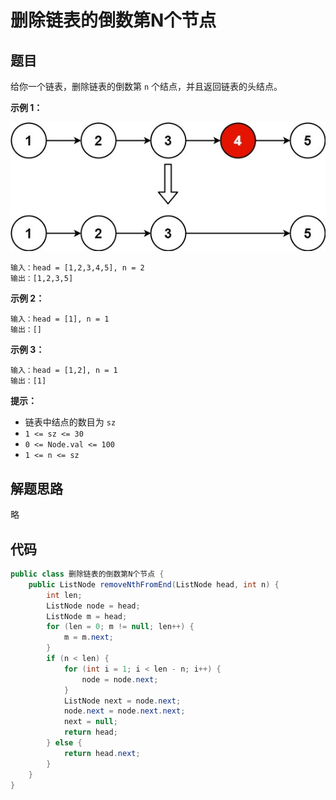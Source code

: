 # 删除链表的倒数第N个节点



## 题目

给你一个链表，删除链表的倒数第 `n` 个结点，并且返回链表的头结点。

 

**示例 1：**

![img](删除链表的倒数第N个节点.assets/remove_ex1.jpg)

```
输入：head = [1,2,3,4,5], n = 2
输出：[1,2,3,5]
```

**示例 2：**

```
输入：head = [1], n = 1
输出：[]
```

**示例 3：**

```
输入：head = [1,2], n = 1
输出：[1]
```

 

**提示：**

- 链表中结点的数目为 `sz`
- `1 <= sz <= 30`
- `0 <= Node.val <= 100`
- `1 <= n <= sz`

## 解题思路

略

## 代码

```java
public class 删除链表的倒数第N个节点 {
    public ListNode removeNthFromEnd(ListNode head, int n) {
        int len;
        ListNode node = head;
        ListNode m = head;
        for (len = 0; m != null; len++) {
            m = m.next;
        }
        if (n < len) {
            for (int i = 1; i < len - n; i++) {
                node = node.next;
            }
            ListNode next = node.next;
            node.next = node.next.next;
            next = null;
            return head;
        } else {
            return head.next;
        }
    }
}
```

